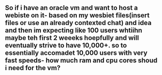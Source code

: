 ## So if i have an oracle vm and want to host a webiste on it- based on my wesbiet files(insert files or use an already contexted chat) and idea and then im expecting like 100 users whtiihn maybe teh first 2 weeeks hoepfully and will eventually strive to have 10,000+. so to essentially accomadet 10,000 users with very fast speeds- how much ram and cpu cores shoud i need for the vm?

